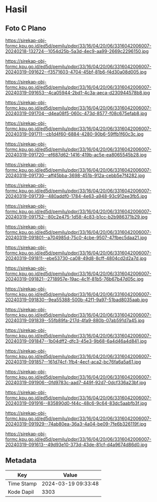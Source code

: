 # Hasil

## Foto C Plano

https://sirekap-obj-formc.kpu.go.id/ed5d/pemilu/pdpr/33/16/04/20/06/3316042006007-20240218-132724--1054d25b-5a3d-4ec9-aa99-2669c2296150.jpg

https://sirekap-obj-formc.kpu.go.id/ed5d/pemilu/pdpr/33/16/04/20/06/3316042006007-20240319-091622--f3571603-4704-45bf-81b6-f4d30a08d005.jpg

https://sirekap-obj-formc.kpu.go.id/ed5d/pemilu/pdpr/33/16/04/20/06/3316042006007-20240319-091653--4ca05944-2bd1-4c3a-aeca-d230944578b8.jpg

https://sirekap-obj-formc.kpu.go.id/ed5d/pemilu/pdpr/33/16/04/20/06/3316042006007-20240319-091704--d4ea08f5-060c-473d-8577-f08c675efab8.jpg

https://sirekap-obj-formc.kpu.go.id/ed5d/pemilu/pdpr/33/16/04/20/06/3316042006007-20240319-091711--cb1d4f60-6884-4280-90b6-59ffb1f60c3c.jpg

https://sirekap-obj-formc.kpu.go.id/ed5d/pemilu/pdpr/33/16/04/20/06/3316042006007-20240319-091720--ef687d62-1416-419b-ac5e-ea8065545b28.jpg

https://sirekap-obj-formc.kpu.go.id/ed5d/pemilu/pdpr/33/16/04/20/06/3316042006007-20240319-091730--aff45bba-3698-451b-912a-cebb5e7f4282.jpg

https://sirekap-obj-formc.kpu.go.id/ed5d/pemilu/pdpr/33/16/04/20/06/3316042006007-20240319-091739--480addf0-1784-4e63-a948-93c912ee3fb5.jpg

https://sirekap-obj-formc.kpu.go.id/ed5d/pemilu/pdpr/33/16/04/20/06/3316042006007-20240319-091752--80c2e475-1d58-4c83-b1cc-b2b986371b29.jpg

https://sirekap-obj-formc.kpu.go.id/ed5d/pemilu/pdpr/33/16/04/20/06/3316042006007-20240319-091801--a704985d-75c0-4cbe-9507-47fbec5daa21.jpg

https://sirekap-obj-formc.kpu.go.id/ed5d/pemilu/pdpr/33/16/04/20/06/3316042006007-20240319-091811--ebe53730-ca08-49d8-8cff-4804cd2d2a7d.jpg

https://sirekap-obj-formc.kpu.go.id/ed5d/pemilu/pdpr/33/16/04/20/06/3316042006007-20240319-091821--2718957e-19ac-4c1f-81b5-76b67b47d05c.jpg

https://sirekap-obj-formc.kpu.go.id/ed5d/pemilu/pdpr/33/16/04/20/06/3316042006007-20240319-091830--9ea55388-500b-42f1-9a97-51bad8035aab.jpg

https://sirekap-obj-formc.kpu.go.id/ed5d/pemilu/pdpr/33/16/04/20/06/3316042006007-20240319-091839--55fb89fa-217d-4fa9-880b-07ab591d7a45.jpg

https://sirekap-obj-formc.kpu.go.id/ed5d/pemilu/pdpr/33/16/04/20/06/3316042006007-20240319-091847--1b04dff2-dfc3-45e3-9b68-6a4d46a4d841.jpg

https://sirekap-obj-formc.kpu.go.id/ed5d/pemilu/pdpr/33/16/04/20/06/3316042006007-20240319-091857--161d74cf-1fb4-4ecf-aca2-bc76fa6a5a61.jpg

https://sirekap-obj-formc.kpu.go.id/ed5d/pemilu/pdpr/33/16/04/20/06/3316042006007-20240319-091906--0fd9783c-aad7-449f-92d7-0dcf336a23bf.jpg

https://sirekap-obj-formc.kpu.go.id/ed5d/pemilu/pdpr/33/16/04/20/06/3316042006007-20240319-091916--835890d0-f44c-48c6-9c64-83dc5aabfb3f.jpg

https://sirekap-obj-formc.kpu.go.id/ed5d/pemilu/pdpr/33/16/04/20/06/3316042006007-20240319-091929--74ab80ea-36a3-4a04-be09-7fe6b326119f.jpg

https://sirekap-obj-formc.kpu.go.id/ed5d/pemilu/pdpr/33/16/04/20/06/3316042006007-20240319-091613--49d93e10-373d-43de-81cf-d4a9674d86d0.jpg


## Metadata

| Key        | Value               |
| ---------- | ------------------- |
| Time Stamp | 2024-03-19 09:33:48 |
| Kode Dapil | 3303                |



